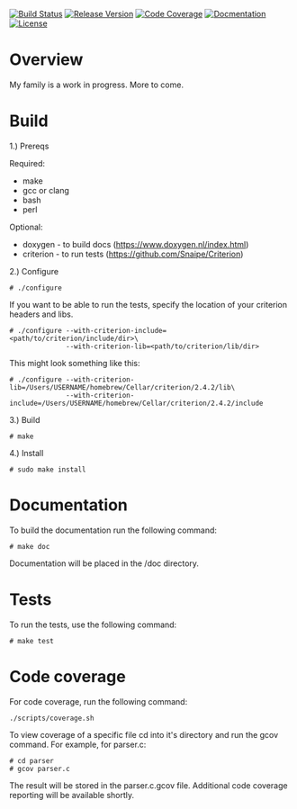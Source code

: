 [![Build Status](https://dev.azure.com/mwc-project/bitcoinmw/_apis/build/status/cgilliard.myfamily?branchName=main)](https://dev.azure.com/mwc-project/bitcoinmw/_build?definitionId=14)
[![Release Version](https://img.shields.io/github/v/release/cgilliard/myfamily.svg)](https://github.com/cgilliard/myfamily/releases)
[![Code Coverage](https://img.shields.io/static/v1?label=Code%20Coverage&message=84.76%&color=purple)](https://cgilliard.github.io/myfamily/code_coverage.html)
[![Docmentation](https://img.shields.io/static/v1?label=Documentation&message=Doxygen&color=red)](https://cgilliard.github.io/myfamily/)
[![License](https://img.shields.io/github/license/cgilliard/bitcoinmw.svg)](https://github.com/cgilliard/bitcoinmw/blob/master/LICENSE)

# Overview

My family is a work in progress. More to come.

# Build

1.) Prereqs

Required:

* make
* gcc or clang
* bash
* perl

Optional:

* doxygen - to build docs (https://www.doxygen.nl/index.html)
* criterion - to run tests (https://github.com/Snaipe/Criterion)



2.) Configure

```
# ./configure
```

If you want to be able to run the tests, specify the location of your criterion headers and libs.

```
# ./configure --with-criterion-include=<path/to/criterion/include/dir>\
              --with-criterion-lib=<path/to/criterion/lib/dir>
```

This might look something like this:
```
# ./configure --with-criterion-lib=/Users/USERNAME/homebrew/Cellar/criterion/2.4.2/lib\
              --with-criterion-include=/Users/USERNAME/homebrew/Cellar/criterion/2.4.2/include
```

3.) Build

```
# make
```

4.) Install
```
# sudo make install
```

# Documentation

To build the documentation run the following command:

```
# make doc
```

Documentation will be placed in the /doc directory.

# Tests

To run the tests, use the following command:

```
# make test
```

# Code coverage

For code coverage, run the following command:

```
./scripts/coverage.sh
```

To view coverage of a specific file cd into it's directory and run the gcov command. For example, for parser.c:

```
# cd parser
# gcov parser.c
```

The result will be stored in the parser.c.gcov file. Additional code coverage reporting will be available shortly.
